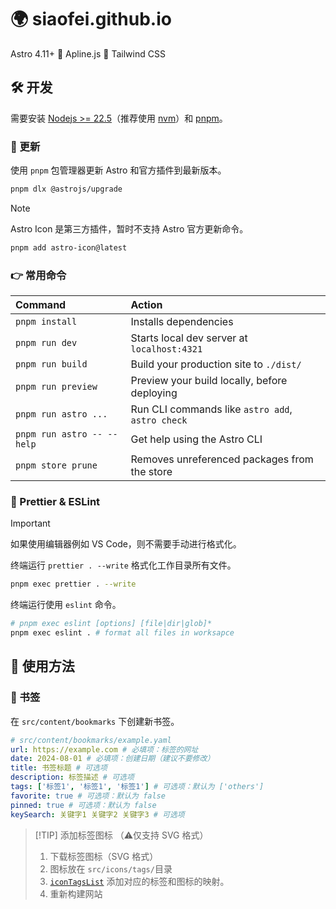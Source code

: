 # 🌍 siaofei.github.io

Astro 4.11+ 🤝 Apline.js 🤝 Tailwind CSS

## 🛠️ 开发

需要安装 [Nodejs >= 22.5](https://nodejs.org)（推荐使用 [nvm](https://github.com/nvm-sh/nvm)）和 [pnpm](https://pnpm.io)。

### 🚀 更新

使用 `pnpm` 包管理器更新 Astro 和官方插件到最新版本。

```sh
pnpm dlx @astrojs/upgrade
```

> [!NOTE]
> Astro Icon 是第三方插件，暂时不支持 Astro 官方更新命令。
>
> ```sh
> pnpm add astro-icon@latest
> ```

### 👉 常用命令

| Command                    | Action                                           |
| :------------------------- | :----------------------------------------------- |
| `pnpm install`             | Installs dependencies                            |
| `pnpm run dev`             | Starts local dev server at `localhost:4321`      |
| `pnpm run build`           | Build your production site to `./dist/`          |
| `pnpm run preview`         | Preview your build locally, before deploying     |
| `pnpm run astro ...`       | Run CLI commands like `astro add`, `astro check` |
| `pnpm run astro -- --help` | Get help using the Astro CLI                     |
| `pnpm store prune`         | Removes unreferenced packages from the store     |

### 🌷 Prettier & ESLint

> [!IMPORTANT]
> 如果使用编辑器例如 VS Code，则不需要手动进行格式化。

终端运行 `prettier . --write` 格式化工作目录所有文件。

```sh
pnpm exec prettier . --write
```

终端运行使用 `eslint` 命令。

```sh
# pnpm exec eslint [options] [file|dir|glob]*
pnpm exec eslint . # format all files in worksapce
```

## 🧐 使用方法

### 🔖 书签

在 `src/content/bookmarks` 下创建新书签。

```yaml
# src/content/bookmarks/example.yaml
url: https://example.com # 必填项：标签的网址
date: 2024-08-01 # 必填项：创建日期（建议不要修改）
title: 书签标题 # 可选项
description: 标签描述 # 可选项
tags: ['标签1', '标签1', '标签1'] # 可选项：默认为 ['others']
favorite: true # 可选项：默认为 false
pinned: true # 可选项：默认为 false
keySearch: 关键字1 关键字2 关键字3 # 可选项
```

> [!TIP] 添加标签图标 （⚠️仅支持 SVG 格式）
>
> 1. 下载标签图标（SVG 格式）
> 2. 图标放在 `src/icons/tags/`目录
> 3. [`iconTagsList`] 添加对应的标签和图标的映射。
> 4. 重新构建网站
>
> [`iconTagsList`]: src/components/bookmarks/BookmarksPage.astro#iconTagsList
